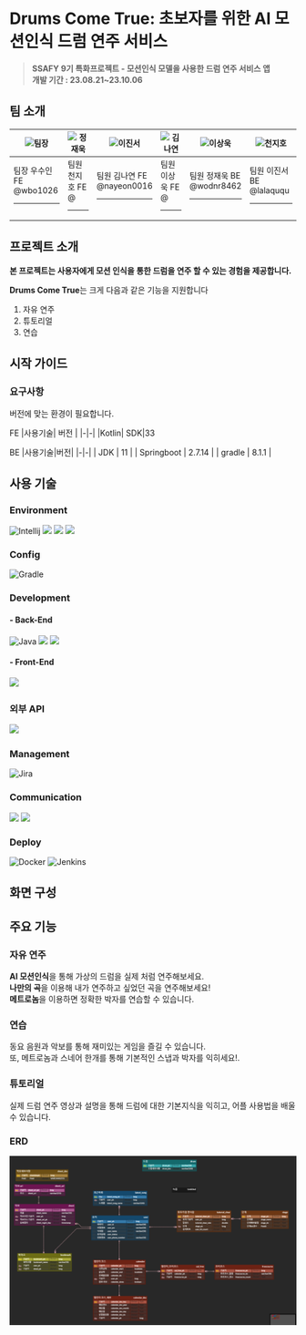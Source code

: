 # Drums Come True: 초보자를 위한 AI 모션인식 드럼 연주 서비스
> **SSAFY 9기 특화프로젝트 - 모션인식 모델을 사용한 드럼 연주 서비스 앱 <br>
개발 기간 : 23.08.21~23.10.06**

## 팀 소개

|![팀장](https://secure.gravatar.com/avatar/4d5b40714cbd62edcde8c9b9f1ad2069?s=80&d=identicon)|![정재욱](https://secure.gravatar.com/avatar/9169f2910f62eee22e3523b967c4488a?s=80&d=identicon)|![이진서](https://secure.gravatar.com/avatar/45843f55cd93f74403a407c238c58f0b?s=80&d=identicon)|![김나연](https://secure.gravatar.com/avatar/64d908094f43b3fb9b889ddb71289c03?s=80&d=identicon)|![이상욱](https://secure.gravatar.com/avatar/d763275dc5f853e080a72c06853ebddd?s=80&d=identicon)|![천지호](https://secure.gravatar.com/avatar/d763275dc5f853e080a72c06853ebddd?s=80&d=identicon)
|-|-|-|-|-|-|
|팀장 우수인 FE<br>@wbo1026<hr>|팀원 천지호 FE<br>@<hr>|팀원 김나연 FE<br>@nayeon0016<hr>|팀원 이상욱 FE<br>@<hr>|팀원 정재욱 BE<br>@wodnr8462<hr>|팀원 이진서 BE<br>@lalaququ<hr>|

## 프로젝트 소개

**본 프로젝트는 사용자에게 모션 인식을 통한 드럼을 연주 할 수 있는 경험을 제공합니다.**

**Drums Come True**는 크게 다음과 같은 기능을 지원합니다
1. 자유 연주
2. 튜토리얼
3. 연습

## 시작 가이드
### 요구사항
버전에 맞는 환경이 필요합니다.

FE
|사용기술| 버전 |
|-|-|
|Kotlin|
 SDK|33


BE
|사용기술|버전|
|-|-|
| JDK | 11 |
| Springboot | 2.7.14 |
| gradle | 8.1.1 |


## 사용 기술
### Environment
![Intellij](https://img.shields.io/badge/intellijidea-000000?style=for-the-badge&logo=intellijidea&logoColor=white)
 <img src="https://img.shields.io/badge/Android Studio Code-007ACC?style=for-the-badge&logo=Android Studio&logoColor=white"> <img src="https://img.shields.io/badge/gitlab-6666c4?style=for-the-badge&logo=gitlab&logoColor=white"> <img src="https://img.shields.io/badge/git-F05032?style=for-the-badge&logo=git&logoColor=white"> 

### Config
![Gradle](https://img.shields.io/badge/gradle-02303A?style=for-the-badge&logo=gradle&logoColor=white)


### Development
#### - Back-End
![Java](https://img.shields.io/badge/java-%23ED8B00.svg?style=for-the-badge&logo=java&logoColor=white)
<img src="https://img.shields.io/badge/springboot-6DB33F?style=for-the-badge&logo=springboot&logoColor=white">
<img src="https://img.shields.io/badge/mysql-4479A1?style=for-the-badge&logo=mysql&logoColor=white">



#### - Front-End
<img src="https://img.shields.io/badge/Kotlin-E34F26?style=for-the-badge&logo=Kotlin&logoColor=white">


### 외부 API
<img src="https://img.shields.io/badge/ML_Kit-black?style=for-the-badge&logo=&logoColor=blue">


### Management
![Jira](https://img.shields.io/badge/jira-%230A0FFF.svg?style=for-the-badge&logo=jira&logoColor=white)

### Communication
<img src="https://img.shields.io/badge/Notion-%23000000.svg?style=for-the-badge&logo=notion&logoColor=white">
<img src="https://img.shields.io/badge/Discord-%235865F2.svg?style=for-the-badge&logo=discord&logoColor=white">

### Deploy
![Docker](https://img.shields.io/badge/docker-%230db7ed.svg?style=for-the-badge&logo=docker&logoColor=white)
![Jenkins](https://img.shields.io/badge/jenkins-D24939?style=for-the-badge&logo=Jenkins&logoColor=white)

## 화면 구성











## 주요 기능
### 자유 연주
**AI 모션인식**을 통해 가상의 드럼을 실제 처럼 연주해보세요. <br>
**나만의 곡**을 이용해 내가 연주하고 싶었던 곡을 연주해보세요!
<br>
**메트로놈**을 이용하면 정확한 박자를 연습할 수 있습니다.<br>

### 연습
동요 음원과 악보를 통해 재미있는 게임을 즐길 수 있습니다.<br>
또, 메트로놈과 스네어 한개를 통해 기본적인 스냅과 박자를 익히세요!.<br>



### 튜토리얼
실제 드럼 연주 영상과 설명을 통해 드럼에 대한 기본지식을 익히고, 어플 사용법을 배울 수 있습니다.<br>

### ERD
![ERD](./erd.PNG)

